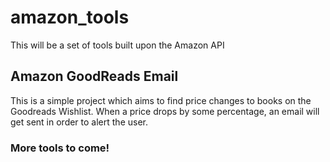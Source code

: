 # amazon_tools
This will be a set of tools built upon the Amazon API

## Amazon GoodReads Email
This is a simple project which aims to find price changes to books on the Goodreads Wishlist. When a price drops by some percentage, an email will get sent in order to alert the user.

### More tools to come!
